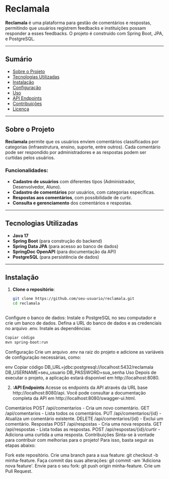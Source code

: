 # Reclamala

**Reclamala** é uma plataforma para gestão de comentários e respostas, permitindo que usuários registrem feedbacks e instituições possam responder a esses feedbacks. O projeto é construído com Spring Boot, JPA, e PostgreSQL.

---

## Sumário

- [Sobre o Projeto](#sobre-o-projeto)
- [Tecnologias Utilizadas](#tecnologias-utilizadas)
- [Instalação](#instalação)
- [Configuração](#configuração)
- [Uso](#uso)
- [API Endpoints](#api-endpoints)
- [Contribuições](#contribuições)
- [Licença](#licença)

---

## Sobre o Projeto

**Reclamala** permite que os usuários enviem comentários classificados por categorias (infraestrutura, ensino, suporte, entre outros). Cada comentário pode ser respondido por administradores e as respostas podem ser curtidas pelos usuários.

### Funcionalidades:
- **Cadastro de usuários** com diferentes tipos (Administrador, Desenvolvedor, Aluno).
- **Cadastro de comentários** por usuários, com categorias específicas.
- **Respostas aos comentários**, com possibilidade de curtir.
- **Consulta e gerenciamento** dos comentários e respostas.

---

## Tecnologias Utilizadas

- **Java 17**
- **Spring Boot** (para construção do backend)
- **Spring Data JPA** (para acesso ao banco de dados)
- **SpringDoc OpenAPI** (para documentação da API)
- **PostgreSQL** (para persistência de dados)

---

## Instalação

1. **Clone o repositório**:
   ```bash
   git clone https://github.com/seu-usuario/reclamala.git
   cd reclamala
  

 Configure o banco de dados:
Instale o PostgreSQL no seu computador e crie um banco de dados.
Defina a URL do banco de dados e as credenciais no arquivo .env.
Instale as dependências:

```bash
Copiar código
mvn spring-boot:run
```

Configuração
Crie um arquivo .env na raiz do projeto e adicione as variáveis de configuração necessárias, como:

env
Copiar código
DB_URL=jdbc:postgresql://localhost:5432/reclamala
DB_USERNAME=seu_usuario
DB_PASSWORD=sua_senha
Uso
Depois de executar o projeto, a aplicação estará disponível em http://localhost:8080.

2. **:API Endpoints**
Acesse os endpoints da API através da URL base http://localhost:8080/api. Você pode consultar a documentação completa da API em http://localhost:8080/swagger-ui.html.

Comentários
POST /api/comentarios - Cria um novo comentário.
GET /api/comentarios - Lista todos os comentários.
PUT /api/comentarios/{id} - Atualiza um comentário existente.
DELETE /api/comentarios/{id} - Exclui um comentário.
Respostas
POST /api/respostas - Cria uma nova resposta.
GET /api/respostas - Lista todas as respostas.
POST /api/respostas/{id}/curtir - Adiciona uma curtida a uma resposta.
Contribuições
Sinta-se à vontade para contribuir com melhorias para o projeto! Para isso, basta seguir as etapas abaixo:

Fork este repositório.
Crie uma branch para a sua feature: git checkout -b minha-feature.
Faça commit das suas alterações: git commit -am 'Adiciona nova feature'.
Envie para o seu fork: git push origin minha-feature.
Crie um Pull Request.

